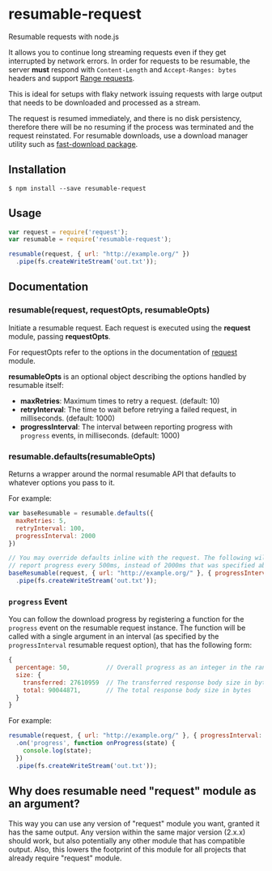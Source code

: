 # resumable-request
Resumable requests with node.js

It allows you to continue long streaming requests even if they get interrupted by network errors. In order for requests to be resumable, the server __must__ respond with `Content-Length` and `Accept-Ranges: bytes` headers and support [Range requests](https://en.wikipedia.org/wiki/Byte_serving).

This is ideal for setups with flaky network issuing requests with large output that needs to be downloaded and processed as a stream.

The request is resumed immediately, and there is no disk persistency, therefore there will be no resuming if the process was terminated and the request reinstated. For resumable downloads, use a download manager utility such as [fast-download package](https://www.npmjs.com/package/fast-download).

## Installation

```
$ npm install --save resumable-request
```

## Usage

```js
var request = require('request');
var resumable = require('resumable-request');

resumable(request, { url: "http://example.org/" })
  .pipe(fs.createWriteStream('out.txt'));
```

## Documentation

### resumable(request, requestOpts, resumableOpts)

Initiate a resumable request. Each request is executed using the __request__ module, passing __requestOpts__.

For requestOpts refer to the options in the documentation of [request](https://github.com/request/request) module.

__resumableOpts__ is an optional object describing the options handled by resumable itself:
 * __maxRetries__: Maximum times to retry a request. (default: 10)
 * __retryInterval__: The time to wait before retrying a failed request, in milliseconds. (default: 1000)
 * __progressInterval__: The interval between reporting progress with `progress` events, in milliseconds. (default: 1000)

### resumable.defaults(resumableOpts)

Returns a wrapper around the normal resumable API that defaults to whatever options you pass to it.

For example:

```js
var baseResumable = resumable.defaults({
  maxRetries: 5,
  retryInterval: 100,
  progressInterval: 2000
})

// You may override defaults inline with the request. The following will
// report progress every 500ms, instead of 2000ms that was specified above.
baseResumable(request, { url: "http://example.org/" }, { progressInterval: 500 })
  .pipe(fs.createWriteStream('out.txt'));
```

### `progress` Event

You can follow the download progress by registering a function for the `progress` event on the resumable request instance. The function will be called with a single argument in an interval (as specified by the `progressInterval` resumable request option), that has the following form:

```js
{
  percentage: 50,          // Overall progress as an integer in the range [0, 100]
  size: {
    transferred: 27610959  // The transferred response body size in bytes
    total: 90044871,       // The total response body size in bytes
  }
}
```

For example:

```js
resumable(request, { url: "http://example.org/" }, { progressInterval: 2000 })
  .on('progress', function onProgress(state) {
    console.log(state);
  })
  .pipe(fs.createWriteStream('out.txt'));
```

## Why does resumable need "request" module as an argument?

This way you can use any version of "request" module you want, granted it has the same output. Any version within the same major version (2.x.x) should work, but also potentially any other module that has compatible output. Also, this lowers the footprint of this module for all projects that already require "request" module.
